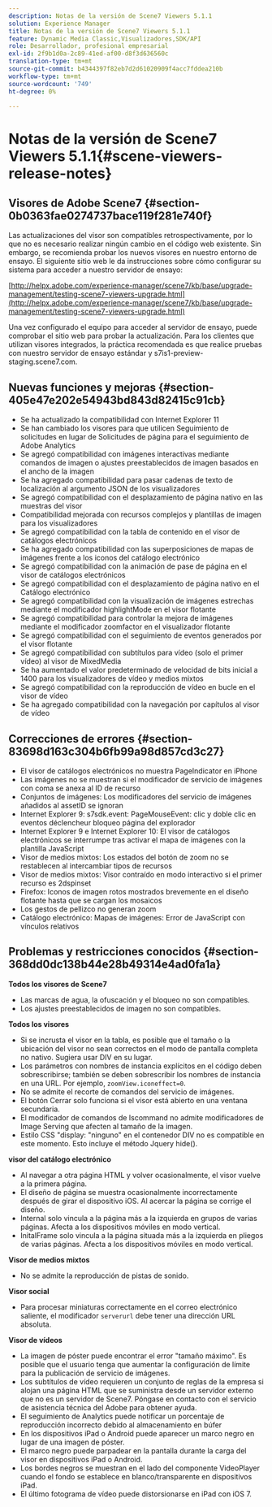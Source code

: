```yaml
---
description: Notas de la versión de Scene7 Viewers 5.1.1
solution: Experience Manager
title: Notas de la versión de Scene7 Viewers 5.1.1
feature: Dynamic Media Classic,Visualizadores,SDK/API
role: Desarrollador, profesional empresarial
exl-id: 2f9b1d0a-2c89-41ed-af00-d8f3d636560c
translation-type: tm+mt
source-git-commit: b4344397f82eb7d2d61020909f4acc7fddea210b
workflow-type: tm+mt
source-wordcount: '749'
ht-degree: 0%

---
```


# Notas de la versión de Scene7 Viewers 5.1.1{#scene-viewers-release-notes}

## Visores de Adobe Scene7 {#section-0b0363fae0274737bace119f281e740f}

Las actualizaciones del visor son compatibles retrospectivamente, por lo que no es necesario realizar ningún cambio en el código web existente. Sin embargo, se recomienda probar los nuevos visores en nuestro entorno de ensayo. El siguiente sitio web le da instrucciones sobre cómo configurar su sistema para acceder a nuestro servidor de ensayo:

[http://helpx.adobe.com/experience-manager/scene7/kb/base/upgrade-management/testing-scene7-viewers-upgrade.html](http://helpx.adobe.com/experience-manager/scene7/kb/base/upgrade-management/testing-scene7-viewers-upgrade.html)

Una vez configurado el equipo para acceder al servidor de ensayo, puede comprobar el sitio web para probar la actualización. Para los clientes que utilizan visores integrados, la práctica recomendada es que realice pruebas con nuestro servidor de ensayo estándar y s7is1-preview-staging.scene7.com.

## Nuevas funciones y mejoras {#section-405e47e202e54943bd843d82415c91cb}

* Se ha actualizado la compatibilidad con Internet Explorer 11
* Se han cambiado los visores para que utilicen Seguimiento de solicitudes en lugar de Solicitudes de página para el seguimiento de Adobe Analytics
* Se agregó compatibilidad con imágenes interactivas mediante comandos de imagen o ajustes preestablecidos de imagen basados en el ancho de la imagen
* Se ha agregado compatibilidad para pasar cadenas de texto de localización al argumento JSON de los visualizadores
* Se agregó compatibilidad con el desplazamiento de página nativo en las muestras del visor
* Compatibilidad mejorada con recursos complejos y plantillas de imagen para los visualizadores
* Se agregó compatibilidad con la tabla de contenido en el visor de catálogos electrónicos
* Se ha agregado compatibilidad con las superposiciones de mapas de imágenes frente a los iconos del catálogo electrónico
* Se agregó compatibilidad con la animación de pase de página en el visor de catálogos electrónicos
* Se agregó compatibilidad con el desplazamiento de página nativo en el Catálogo electrónico
* Se agregó compatibilidad con la visualización de imágenes estrechas mediante el modificador highlightMode en el visor flotante
* Se agregó compatibilidad para controlar la mejora de imágenes mediante el modificador zoomfactor en el visualizador flotante
* Se agregó compatibilidad con el seguimiento de eventos generados por el visor flotante
* Se agregó compatibilidad con subtítulos para vídeo (solo el primer vídeo) al visor de MixedMedia
* Se ha aumentado el valor predeterminado de velocidad de bits inicial a 1400 para los visualizadores de vídeo y medios mixtos
* Se agregó compatibilidad con la reproducción de vídeo en bucle en el visor de vídeo
* Se ha agregado compatibilidad con la navegación por capítulos al visor de vídeo

## Correcciones de errores {#section-83698d163c304b6fb99a98d857cd3c27}

* El visor de catálogos electrónicos no muestra PageIndicator en iPhone
* Las imágenes no se muestran si el modificador de servicio de imágenes con coma se anexa al ID de recurso
* Conjuntos de imágenes: Los modificadores del servicio de imágenes añadidos al assetID se ignoran
* Internet Explorer 9: s7sdk.event: PageMouseEvent: clic y doble clic en eventos déclencheur bloqueo página del explorador
* Internet Explorer 9 e Internet Explorer 10: El visor de catálogos electrónicos se interrumpe tras activar el mapa de imágenes con la plantilla JavaScript
* Visor de medios mixtos: Los estados del botón de zoom no se restablecen al intercambiar tipos de recursos
* Visor de medios mixtos: Visor contraído en modo interactivo si el primer recurso es 2dspinset
* Firefox: Iconos de imagen rotos mostrados brevemente en el diseño flotante hasta que se cargan los mosaicos
* Los gestos de pellizco no generan zoom
* Catálogo electrónico: Mapas de imágenes: Error de JavaScript con vínculos relativos

## Problemas y restricciones conocidos {#section-368dd0dc138b44e28b49314e4ad0fa1a}

**Todos los visores de Scene7**

* Las marcas de agua, la ofuscación y el bloqueo no son compatibles.
* Los ajustes preestablecidos de imagen no son compatibles.

**Todos los visores**

* Si se incrusta el visor en la tabla, es posible que el tamaño o la ubicación del visor no sean correctos en el modo de pantalla completa no nativo. Sugiera usar DIV en su lugar.
* Los parámetros con nombres de instancia explícitos en el código deben sobrescribirse; también se deben sobrescribir los nombres de instancia en una URL. Por ejemplo, `zoomView.iconeffect=0`.
* No se admite el recorte de comandos del servicio de imágenes.
* El botón Cerrar solo funciona si el visor está abierto en una ventana secundaria.
* El modificador de comandos de Iscommand no admite modificadores de Image Serving que afecten al tamaño de la imagen.
* Estilo CSS &quot;display: &quot;ninguno&quot; en el contenedor DIV no es compatible en este momento. Esto incluye el método Jquery hide().

**visor del catálogo electrónico**

* Al navegar a otra página HTML y volver ocasionalmente, el visor vuelve a la primera página.
* El diseño de página se muestra ocasionalmente incorrectamente después de girar el dispositivo iOS. Al acercar la página se corrige el diseño.
* Internal solo vincula a la página más a la izquierda en grupos de varias páginas. Afecta a los dispositivos móviles en modo vertical.
* InitalFrame solo vincula a la página situada más a la izquierda en pliegos de varias páginas. Afecta a los dispositivos móviles en modo vertical.

**Visor de medios mixtos**

* No se admite la reproducción de pistas de sonido.

**Visor social**

* Para procesar miniaturas correctamente en el correo electrónico saliente, el modificador `serverurl` debe tener una dirección URL absoluta.

**Visor de vídeos**

* La imagen de póster puede encontrar el error &quot;tamaño máximo&quot;. Es posible que el usuario tenga que aumentar la configuración de límite para la publicación de servicio de imágenes.
* Los subtítulos de vídeo requieren un conjunto de reglas de la empresa si alojan una página HTML que se suministra desde un servidor externo que no es un servidor de Scene7. Póngase en contacto con el servicio de asistencia técnica del Adobe para obtener ayuda.
* El seguimiento de Analytics puede notificar un porcentaje de reproducción incorrecto debido al almacenamiento en búfer
* En los dispositivos iPad o Android puede aparecer un marco negro en lugar de una imagen de póster.
* El marco negro puede parpadear en la pantalla durante la carga del visor en dispositivos iPad o Android.
* Los bordes negros se muestran en el lado del componente VideoPlayer cuando el fondo se establece en blanco/transparente en dispositivos iPad.
* El último fotograma de vídeo puede distorsionarse en iPad con iOS 7.
